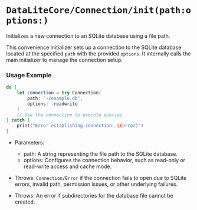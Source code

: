 # ``DataLiteCore/Connection/init(path:options:)``

Initializes a new connection to an SQLite database using a file path.

This convenience initializer sets up a connection to the SQLite database located at the
specified `path` with the provided `options`. It internally calls the main initializer
to manage the connection setup.

### Usage Example

```swift
do {
    let connection = try Connection(
        path: "~/example.db",
        options: .readwrite
    )
    // Use the connection to execute queries
} catch {
    print("Error establishing connection: \(error)")
}
```

- Parameters:
  - path: A string representing the file path to the SQLite database.
  - options: Configures the connection behavior,
    such as read-only or read-write access and cache mode.

- Throws: ``Connection/Error`` if the connection fails to open due to SQLite errors,
  invalid path, permission issues, or other underlying failures.

- Throws: An error if subdirectories for the database file cannot be created.
